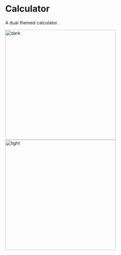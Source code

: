 # Calculator
A dual themed calculator.

<img width="350" alt="dark" src="https://github.com/vershhha/Calculator/assets/79397071/1873d9d0-7964-490e-8c24-b24b41805be2">
<img width="350" alt="light" src="https://github.com/vershhha/Calculator/assets/79397071/b7a55706-4667-4995-aea9-ae5ba3a275b4">

